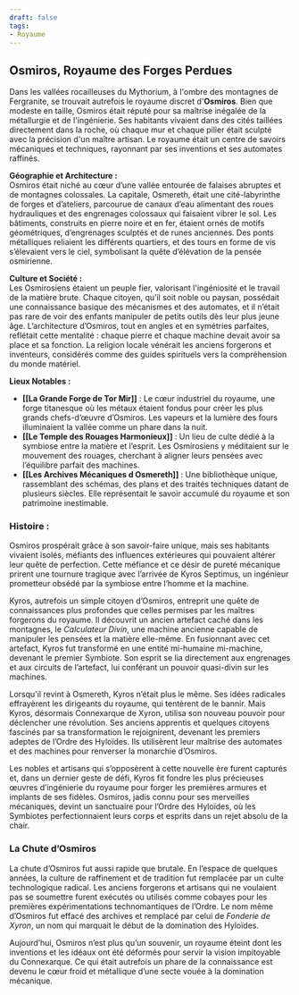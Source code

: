 ```yaml
---
draft: false  
tags:  
- Royaume  
---
```


## Osmiros, Royaume des Forges Perdues

Dans les vallées rocailleuses du Mythorium, à l'ombre des montagnes de Fergranite, se trouvait autrefois le royaume discret d'**Osmiros**. Bien que modeste en taille, Osmiros était réputé pour sa maîtrise inégalée de la métallurgie et de l'ingénierie. Ses habitants vivaient dans des cités taillées directement dans la roche, où chaque mur et chaque pilier était sculpté avec la précision d'un maître artisan. Le royaume était un centre de savoirs mécaniques et techniques, rayonnant par ses inventions et ses automates raffinés.

**Géographie et Architecture :**  
Osmiros était niché au cœur d’une vallée entourée de falaises abruptes et de montagnes colossales. La capitale, Osmereth, était une cité-labyrinthe de forges et d’ateliers, parcourue de canaux d’eau alimentant des roues hydrauliques et des engrenages colossaux qui faisaient vibrer le sol. Les bâtiments, construits en pierre noire et en fer, étaient ornés de motifs géométriques, d’engrenages sculptés et de runes anciennes. Des ponts métalliques reliaient les différents quartiers, et des tours en forme de vis s’élevaient vers le ciel, symbolisant la quête d’élévation de la pensée osmirienne.

**Culture et Société :**  
Les Osmirosiens étaient un peuple fier, valorisant l'ingéniosité et le travail de la matière brute. Chaque citoyen, qu’il soit noble ou paysan, possédait une connaissance basique des mécanismes et des automates, et il n’était pas rare de voir des enfants manipuler de petits outils dès leur plus jeune âge. L’architecture d’Osmiros, tout en angles et en symétries parfaites, reflétait cette mentalité : chaque pierre et chaque machine devait avoir sa place et sa fonction. La religion locale vénérait les anciens forgerons et inventeurs, considérés comme des guides spirituels vers la compréhension du monde matériel.

**Lieux Notables :**  
- **[[La Grande Forge de Tor Mir]]** : Le cœur industriel du royaume, une forge titanesque où les métaux étaient fondus pour créer les plus grands chefs-d’œuvre d’Osmiros. Les vapeurs et la lumière des fours illuminaient la vallée comme un phare dans la nuit.
- **[[Le Temple des Rouages Harmonieux]]** : Un lieu de culte dédié à la symbiose entre la matière et l’esprit. Les Osmirosiens y méditaient sur le mouvement des rouages, cherchant à aligner leurs pensées avec l’équilibre parfait des machines.
- **[[Les Archives Mécaniques d Osmereth]]** : Une bibliothèque unique, rassemblant des schémas, des plans et des traités techniques datant de plusieurs siècles. Elle représentait le savoir accumulé du royaume et son patrimoine inestimable.

### Histoire :  

Osmiros prospérait grâce à son savoir-faire unique, mais ses habitants vivaient isolés, méfiants des influences extérieures qui pouvaient altérer leur quête de perfection. Cette méfiance et ce désir de pureté mécanique prirent une tournure tragique avec l’arrivée de Kyros Septimus, un ingénieur prometteur obsédé par la symbiose entre l’homme et la machine.  

Kyros, autrefois un simple citoyen d’Osmiros, entreprit une quête de connaissances plus profondes que celles permises par les maîtres forgerons du royaume. Il découvrit un ancien artefact caché dans les montagnes, le *Calculateur Divin*, une machine ancienne capable de manipuler les pensées et la matière elle-même. En fusionnant avec cet artefact, Kyros fut transformé en une entité mi-humaine mi-machine, devenant le premier Symbiote. Son esprit se lia directement aux engrenages et aux circuits de l’artefact, lui conférant un pouvoir quasi-divin sur les machines.

Lorsqu'il revint à Osmereth, Kyros n’était plus le même. Ses idées radicales effrayèrent les dirigeants du royaume, qui tentèrent de le bannir. Mais Kyros, désormais Connexarque de Xyron, utilisa son nouveau pouvoir pour déclencher une révolution. Ses anciens apprentis et quelques citoyens fascinés par sa transformation le rejoignirent, devenant les premiers adeptes de l’Ordre des Hyloïdes. Ils utilisèrent leur maîtrise des automates et des machines pour renverser la monarchie d’Osmiros.

Les nobles et artisans qui s’opposèrent à cette nouvelle ère furent capturés et, dans un dernier geste de défi, Kyros fit fondre les plus précieuses œuvres d’ingénierie du royaume pour forger les premières armures et implants de ses fidèles. Osmiros, jadis connu pour ses merveilles mécaniques, devint un sanctuaire pour l’Ordre des Hyloïdes, où les Symbiotes perfectionnaient leurs corps et esprits dans un rejet absolu de la chair.

### La Chute d’Osmiros

La chute d’Osmiros fut aussi rapide que brutale. En l’espace de quelques années, la culture de raffinement et de tradition fut remplacée par un culte technologique radical. Les anciens forgerons et artisans qui ne voulaient pas se soumettre furent exécutés ou utilisés comme cobayes pour les premières expérimentations technomantiques de l’Ordre. Le nom même d’Osmiros fut effacé des archives et remplacé par celui de *Fonderie de Xyron*, un nom qui marquait le début de la domination des Hyloïdes.

Aujourd’hui, Osmiros n’est plus qu’un souvenir, un royaume éteint dont les inventions et les idéaux ont été déformés pour servir la vision impitoyable du Connexarque. Ce qui était autrefois un phare de la connaissance est devenu le cœur froid et métallique d’une secte vouée à la domination mécanique.